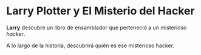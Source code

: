 # Larry Plotter y El Misterio del Hacker

**Larry** descubre un libro de ensamblador que perteneció a un misterioso *hacker*.

A  lo largo de la historia, descubrirá quién es ese misterioso hacker.
